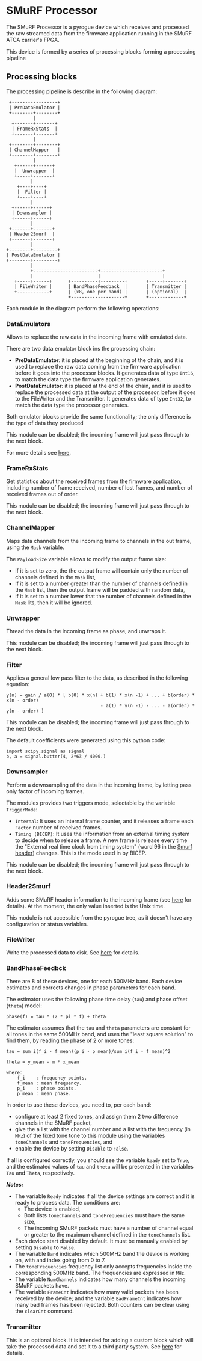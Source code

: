 # SMuRF Processor

The SMuRF Processor is a pyrogue device which receives and processed the raw streamed data from the firmware application running in the SMuRF ATCA carrier's FPGA.

This device is formed by a series of processing blocks forming a processing pipeline

## Processing blocks

The processing pipeline is describe in the following diagram:


```
 +-----------------+
 | PreDataEmulator |
 +--------+--------+
          |
  +-------+-------+
  | FrameRxStats  |
  +-------+-------+
          |
 +--------+--------+
 | ChannelMapper   |
 +--------+--------+
          |
   +------+------+
   |  Unwrapper  |
   +-----+-------+
         |
    +----+----+
    |  Filter |
    +----+----+
         |
  +------+------+
  | Downsampler |
  +------+------+
         |
 +-------+-------+
 | Header2Smurf  |
 +-------+-------+
         |
+--------+---------+
| PostDataEmulator |
+--------+---------+
         |
         +------------------------+-----------------------+
         |                        |                       |
   +-----+------+      +----------+---------+       +-----+-------+
   | FileWriter |      | BandPhaseFeedback  |       | Transmitter |
   +------------+      | (x8, one per band) |       | (optional)  |
                       +--------------------+       +-------------+

```

Each module in the diagram perform the following operations:

### DataEmulators

Allows to replace the raw data in the incoming frame with emulated data.

There are two data emulator block ins the processing chain:
- **PreDataEmulator**: it is placed at the beginning of the chain, and it is used to replace the raw data coming from the firmware application before it goes into the processor blocks. It generates data of type `Int16`, to match the data type the firmware application generates.
- **PostDataEmulator**: it is placed at the end of the chain, and it is used to replace the processed data at the output of the processor, before it goes to the FileWriter and the Transmitter. It generates data of type `Int32`, to match the data type the processor generates.

Both emulator blocks provide the same functionality; the only difference is the type of data they produced

This module can be disabled; the incoming frame will just pass through to the next block.

For more details see [here](README.DataEmulator.md).

### FrameRxStats

Get statistics about the received frames from the firmware application, including number of frame received, number of lost frames, and number of received frames out of order.

This module can be disabled; the incoming frame will just pass through to the next block.

### ChannelMapper

Maps data channels from the incoming frame to channels in the out frame, using the `Mask` variable.

The `PayloadSize` variable allows to modify the output frame size:
- If it is set to zero, the the output frame will contain only the number of channels defined in the `Mask` list,
- If it is set to a number greater than the number of channels defined in the `Mask` list, then the output frame will be padded with random data,
- If it is set to a number lower that the number of channels defined in the `Mask` lits, then it will be ignored.


### Unwrapper

Thread the data in the incoming frame as phase, and unwraps it.

This module can be disabled; the incoming frame will just pass through to the next block.

### Filter

Applies a general low pass filter to the data, as described in the following equation:

```
y(n) = gain / a(0) * [ b(0) * x(n) + b(1) * x(n -1) + ... + b(order) * x(n - order)
                                   - a(1) * y(n -1) - ... - a(order) * y(n - order) ]
```

This module can be disabled; the incoming frame will just pass through to the next block.

The default coefficients were generated using this python code:

```
import scipy.signal as signal
b, a = signal.butter(4, 2*63 / 4000.)
```

### Downsampler

Perform a downsampling of the data in the incoming frame, by letting pass only factor of incoming frames.

The modules provides two triggers mode, selectable by the variable `TriggerMode`:
- `Internal`:  It uses an internal frame counter, and it releases a frame each `Factor` number of received frames.
- `Timing (BICEP)`: It uses the information from an external timing system to decide when to release a frame. A new frame is release every time the "External real time clock from timing system" (word 96 in the [Smurf header](https://github.com/slaclab/pysmurf/blob/main/README.SmurfPacket.md)) changes. This is the mode used in by BICEP.

This module can be disabled; the incoming frame will just pass through to the next block.

### Header2Smurf

Adds some SMuRF header information to the incoming frame (see [here](README.SmurfPacket.md) for details). At the moment, the only value inserted is the Unix time.

This module is not accessible from the pyrogue tree, as it doesn't have any configuration or status variables.

### FileWriter

Write the processed data to disk. See [here](README.DataFile.md) for details.

### BandPhaseFeedbck

There are 8 of these devices, one for each 500MHz band. Each device estimates and corrects changes in phase parameters for each band.

The estimator uses the following phase time delay (`tau`) and phase offset (`theta`) model:

```
phase(f) = tau * (2 * pi * f) + theta
```

The estimator assumes that the `tau` and `theta` parameters are constant for all tones in the same 500MHz band, and uses the "least square solution" to find them, by reading the phase of 2 or more tones:

```
tau = sum_i(f_i - f_mean)(p_i - p_mean)/sum_i(f_i - f_mean)^2

theta = y_mean - m * x_mean

where:
    f_i    : frequency points.
    f_mean : mean frequency.
    p_i    : phase points.
    p_mean : mean phase.
```

In order to use these devices, you need to, per each band:
- configure at least 2 fixed tones, and assign them 2 two difference channels in the SMuRF packet,
- give the a list with the channel number and a list with the frequency (in `MHz`) of the fixed tone tone to this module using the variables `toneChannels` and `toneFrequencies`, and
- enable the device by setting `Disable` to `False`.

If all is configured correctly, you should see the variable `Ready` set to `True`, and the estimated values of `tau` and `theta` will be presented in the variables `Tau` and `Theta`, respectively.

***Notes:***
- The variable `Ready` indicates if all the device settings are correct and it is ready to process data. The conditions are:
  - The device is enabled,
  - Both lists `toneChannels` and `toneFrequencies` must have the same size,
  - The incoming SMuRF packets must have a number of channel equal or greater to the maximum channel defined in the `toneChannels` list.
- Each device start disabled by default. It must be manually enabled by setting `Disable` to `False`.
- The variable `Band` indicates which 500MHz band the device is working on, with and index going from 0 to 7.
- The `toneFrequencies` frequency list only accepts frequencies inside the corresponding 500MHz band. The frequencies are expressed in `MHz`.
- The variable `NumChannels` indicates how many channels the incoming SMuRF packets have.
- The variable `FrameCnt` indicates how many valid packets has been received by the device; and the variable `BadFrameCnt` indicates how many bad frames has been rejected. Both counters can be clear using the `clearCnt` command.

### Transmitter

This is an optional block. It is intended for adding a custom block which will take the processed data and set it to a third party system. See [here](README.CustomDataTransmitter.md) for details.